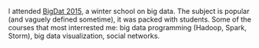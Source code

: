 I attended [BigDat 2015](http://grammars.grlmc.com/bigdat2015/), a winter school on big data.
The subject is popular (and vaguely defined sometime), it was packed with students. Some of the courses that most interrested me: big data programming (Hadoop, Spark, Storm), big data visualization, social networks.
